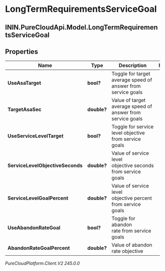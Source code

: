 # LongTermRequirementsServiceGoal

## ININ.PureCloudApi.Model.LongTermRequirementsServiceGoal

## Properties

|Name | Type | Description | Notes|
|------------ | ------------- | ------------- | -------------|
| **UseAsaTarget** | **bool?** | Toggle for target average speed of answer from service goals | |
| **TargetAsaSec** | **double?** | Value of target average speed of answer from service goals | |
| **UseServiceLevelTarget** | **bool?** | Toggle for service level objective from service goals | |
| **ServiceLevelObjectiveSeconds** | **double?** | Value of service level objective seconds from service goals | |
| **ServiceLevelGoalPercent** | **double?** | Value of service level objective percent from service goals | |
| **UseAbandonRateGoal** | **bool?** | Toggle for abandon rate from service goals | |
| **AbandonRateGoalPercent** | **double?** | Value of abandon rate objective | |



_PureCloudPlatform.Client.V2 245.0.0_
